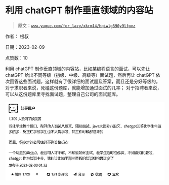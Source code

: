 # 利用 chatGPT 制作垂直领域的内容站

> 原文：[`www.yuque.com/for_lazy/xkrm14/hqiwlg590y9lfpvz`](https://www.yuque.com/for_lazy/xkrm14/hqiwlg590y9lfpvz)

作者： 根叔

日期：2023-02-09

点赞数：10

利用 chatGPT 制作垂直领域的内容站，比如某编程语言的面试，可以先让 chatGPT 给出不同等级（初级、中级、高级等）面试题，然后再让 chatGPT 依次回答这些面试题，这样就有了很详细的面试题及答案，而且还是分好等级的。 对于求职者来说，死磕这份题库，就能增加通过面试的几率； 对于招聘者来说，可以从这份题库里寻找面试题，整理自己公司的面试题库。

![](img/6285d58908f3d0c0c6ec7d6a89c42cdd.png)  



